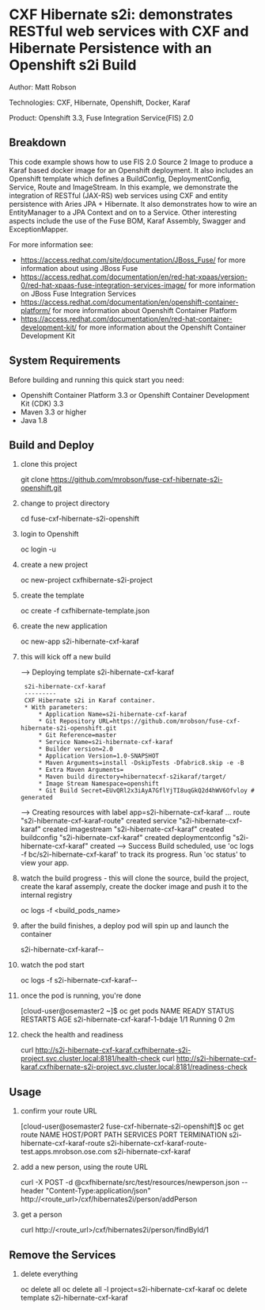﻿CXF Hibernate s2i: demonstrates RESTful web services with CXF and Hibernate Persistence with an Openshift s2i Build
===================================================================================================================
Author: Matt Robson 

Technologies: CXF, Hibernate, Openshift, Docker, Karaf

Product: Openshift 3.3, Fuse Integration Service(FIS) 2.0

Breakdown
---------
This code example shows how to use FIS 2.0 Source 2 Image to produce a Karaf based docker image for an Openshift deployment. It also includes an Openshift template which defines a BuildConfig, DeploymentConfig, Service, Route and ImageStream.  In this example, we demonstrate the integration of RESTful (JAX-RS) web services using CXF and entity persistence with Aries JPA + Hibernate.  It also demonstrates how to wire an EntityManager to a JPA Context and on to a Service. Other interesting aspects include the use of the Fuse BOM, Karaf Assembly, Swagger and ExceptionMapper.

For more information see:

* https://access.redhat.com/site/documentation/JBoss_Fuse/ for more information about using JBoss Fuse
* https://access.redhat.com/documentation/en/red-hat-xpaas/version-0/red-hat-xpaas-fuse-integration-services-image/ for more information on JBoss Fuse Integration Services
* https://access.redhat.com/documentation/en/openshift-container-platform/ for more information about Openshift Container Platform
* https://access.redhat.com/documentation/en/red-hat-container-development-kit/ for more information about the Openshift Container Development Kit

System Requirements
-------------------
Before building and running this quick start you need:

* Openshift Container Platform 3.3 or Openshift Container Development Kit (CDK) 3.3
* Maven 3.3 or higher
* Java 1.8

Build and Deploy
----------------
1) clone this project

	git clone https://github.com/mrobson/fuse-cxf-hibernate-s2i-openshift.git

2) change to project directory 

	cd fuse-cxf-hibernate-s2i-openshift

3) login to Openshift

	oc login -u <username>

4) create a new project

	oc new-project cxfhibernate-s2i-project

5) create the template

	oc create -f cxfhibernate-template.json

6) create the new application

	oc new-app s2i-hibernate-cxf-karaf

7) this will kick off a new build

	--> Deploying template s2i-hibernate-cxf-karaf

		s2i-hibernate-cxf-karaf
		---------
		CXF Hibernate s2i in Karaf container.
		* With parameters:
			* Application Name=s2i-hibernate-cxf-karaf
			* Git Repository URL=https://github.com/mrobson/fuse-cxf-hibernate-s2i-openshift.git
			* Git Reference=master
			* Service Name=s2i-hibernate-cxf-karaf
			* Builder version=2.0
			* Application Version=1.0-SNAPSHOT
			* Maven Arguments=install -DskipTests -Dfabric8.skip -e -B
			* Extra Maven Arguments=
			* Maven build directory=hibernatecxf-s2ikaraf/target/
			* Image Stream Namespace=openshift
			* Git Build Secret=EUvQRl2x3iAyA7GflYjTI8uqGkQ2d4hWV6Ofvloy # generated

	--> Creating resources with label app=s2i-hibernate-cxf-karaf ...
		route "s2i-hibernate-cxf-karaf-route" created
		service "s2i-hibernate-cxf-karaf" created
		imagestream "s2i-hibernate-cxf-karaf" created
		buildconfig "s2i-hibernate-cxf-karaf" created
		deploymentconfig "s2i-hibernate-cxf-karaf" created
	--> Success
		Build scheduled, use 'oc logs -f bc/s2i-hibernate-cxf-karaf' to track its progress.
		Run 'oc status' to view your app.

8) watch the build progress - this will clone the source, build the project, create the karaf assemply, create the docker image and push it to the internal registry

	oc logs -f <build_pods_name>

9) after the build finishes, a deploy pod will spin up and launch the container

	s2i-hibernate-cxf-karaf-<num>-<id>

10) watch the pod start

	oc logs -f s2i-hibernate-cxf-karaf-<num>-<id>

11) once the pod is running, you're done

	[cloud-user@osemaster2 ~]$ oc get pods
	NAME                              READY     STATUS      RESTARTS   AGE
	s2i-hibernate-cxf-karaf-1-bdaje   1/1       Running     0          2m

12) check the health and readiness

	curl http://s2i-hibernate-cxf-karaf.cxfhibernate-s2i-project.svc.cluster.local:8181/health-check
	curl http://s2i-hibernate-cxf-karaf.cxfhibernate-s2i-project.svc.cluster.local:8181/readiness-check

Usage
-----

1) confirm your route URL

	[cloud-user@osemaster2 fuse-cxf-hibernate-s2i-openshift]$ oc get route
	NAME                            HOST/PORT                                                 PATH      SERVICES                  PORT      TERMINATION
	s2i-hibernate-cxf-karaf-route   s2i-hibernate-cxf-karaf-route-test.apps.mrobson.ose.com             s2i-hibernate-cxf-karaf   <all>

2) add a new person, using the route URL

	curl -X POST -d @cxfhibernate/src/test/resources/newperson.json --header "Content-Type:application/json" http://<route_url>/cxf/hibernates2i/person/addPerson

3) get a person

	curl http://<route_url>/cxf/hibernates2i/person/findById/1

Remove the Services
-------------------

1) delete everything

	oc delete all oc delete all -l project=s2i-hibernate-cxf-karaf
	oc delete template s2i-hibernate-cxf-karaf
